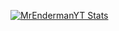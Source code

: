 [![MrEndermanYT Stats](https://github-readme-stats.vercel.app/api?username=MrEnderman-YT&show_icons=true&theme=merko&ru)](https://github.com/anuraghazra/github-readme-stats)
